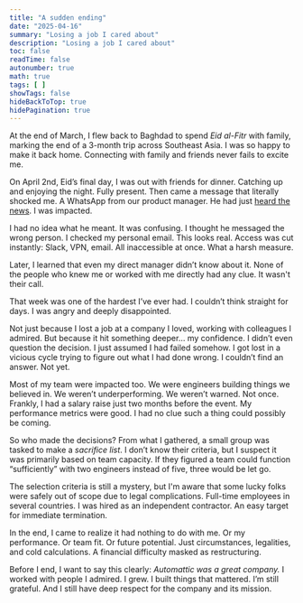 ```yaml
---
title: "A sudden ending"
date: "2025-04-16"
summary: "Losing a job I cared about"
description: "Losing a job I cared about"
toc: false
readTime: false
autonumber: true
math: true
tags: [ ]
showTags: false
hideBackToTop: true
hidePagination: true
---
```


At the end of March, I flew back to Baghdad to spend *Eid al-Fitr* with family, marking the end of a 3-month trip across
Southeast Asia. I was so happy to make it back home. Connecting with family and friends never fails to excite me.

On April 2nd, Eid’s final day, I was out with friends for dinner. Catching up and enjoying the night. Fully present.
Then came a message that literally shocked me. A WhatsApp from our product manager. He had just [heard the news]. I was
impacted.

I had no idea what he meant. It was confusing. I thought he messaged the wrong person. I checked my personal email. This
looks real. Access was cut instantly: Slack, VPN, email. All inaccessible at once. What a harsh measure.

Later, I learned that even my direct manager didn’t know about it. None of the people who knew me or worked with me
directly had any clue. It wasn't their call.

That week was one of the hardest I’ve ever had. I couldn’t think straight for days. I was angry and deeply disappointed.

Not just because I lost a job at a company I loved, working with colleagues I admired. But because it hit something
deeper… my confidence. I didn’t even question the decision. I just assumed I had failed somehow. I got lost in a vicious
cycle trying to figure out what I had done wrong. I couldn’t find an answer. Not yet.

Most of my team were impacted too. We were engineers building things we believed in. We weren’t underperforming. We
weren’t warned. Not once. Frankly, I had a salary raise just two months before the event. My performance metrics were
good. I had no clue such a thing could possibly be coming.

So who made the decisions? From what I gathered, a small group was tasked to make a *sacrifice list*. I don’t know their
criteria, but I suspect it was primarily based on team capacity. If they figured a team could function “sufficiently”
with two engineers instead of five, three would be let go.

The selection criteria is still a mystery, but I'm aware that some lucky folks were safely out of scope due to legal
complications. Full-time employees in several countries. I was hired as an independent contractor. An easy target for
immediate termination.

In the end, I came to realize it had nothing to do with me. Or my performance. Or team fit. Or future potential. Just
circumstances, legalities, and cold calculations. A financial difficulty masked as restructuring.

Before I end, I want to say this clearly: *Automattic was a great company.* I worked with people I admired. I grew. I
built things that mattered. I’m still grateful. And I still have deep respect for the company and its mission.

[heard the news]: https://techcrunch.com/2025/04/02/wordpress-maker-automattic-lays-off-16-of-staff

